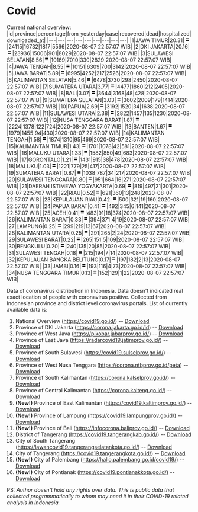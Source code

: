 # Covid
Current national overview:
|id|province|percentage|from_yesterday|case|recovered|dead|hospitalized|downloaded_at|
|---|---|---|---|---|---|---|---|---|
|1|JAWA TIMUR|20.31|![equal](https://github.com/ariefrachmannn/covid/raw/master/img/rsz_equal.png)|24115|16732|1817|5566|2020-08-07 22:57:07 WIB|
|2|DKI JAKARTA|20.16|![equal](https://github.com/ariefrachmannn/covid/raw/master/img/rsz_equal.png)|23936|15006|901|8029|2020-08-07 22:57:07 WIB|
|3|SULAWESI SELATAN|8.56|![equal](https://github.com/ariefrachmannn/covid/raw/master/img/rsz_equal.png)|10169|7010|330|2829|2020-08-07 22:57:07 WIB|
|4|JAWA TENGAH|8.55|![equal](https://github.com/ariefrachmannn/covid/raw/master/img/rsz_equal.png)|10151|6309|700|3142|2020-08-07 22:57:07 WIB|
|5|JAWA BARAT|5.89|![equal](https://github.com/ariefrachmannn/covid/raw/master/img/rsz_equal.png)|6995|4252|217|2526|2020-08-07 22:57:07 WIB|
|6|KALIMANTAN SELATAN|5.46|![equal](https://github.com/ariefrachmannn/covid/raw/master/img/rsz_equal.png)|6478|3730|298|2450|2020-08-07 22:57:07 WIB|
|7|SUMATERA UTARA|3.77|![equal](https://github.com/ariefrachmannn/covid/raw/master/img/rsz_equal.png)|4477|1860|212|2405|2020-08-07 22:57:07 WIB|
|8|BALI|3.07|![equal](https://github.com/ariefrachmannn/covid/raw/master/img/rsz_equal.png)|3644|3168|48|428|2020-08-07 22:57:07 WIB|
|9|SUMATERA SELATAN|3.03|![equal](https://github.com/ariefrachmannn/covid/raw/master/img/rsz_equal.png)|3602|2009|179|1414|2020-08-07 22:57:07 WIB|
|10|PAPUA|2.69|![equal](https://github.com/ariefrachmannn/covid/raw/master/img/rsz_equal.png)|3192|1520|34|1638|2020-08-07 22:57:07 WIB|
|11|SULAWESI UTARA|2.38|![equal](https://github.com/ariefrachmannn/covid/raw/master/img/rsz_equal.png)|2822|1457|135|1230|2020-08-07 22:57:07 WIB|
|12|NUSA TENGGARA BARAT|1.87|![equal](https://github.com/ariefrachmannn/covid/raw/master/img/rsz_equal.png)|2224|1378|122|724|2020-08-07 22:57:07 WIB|
|13|BANTEN|1.67|![equal](https://github.com/ariefrachmannn/covid/raw/master/img/rsz_equal.png)|1979|1455|94|430|2020-08-07 22:57:07 WIB|
|14|KALIMANTAN TENGAH|1.58|![equal](https://github.com/ariefrachmannn/covid/raw/master/img/rsz_equal.png)|1874|1310|95|469|2020-08-07 22:57:07 WIB|
|15|KALIMANTAN TIMUR|1.43|![equal](https://github.com/ariefrachmannn/covid/raw/master/img/rsz_equal.png)|1701|1078|42|581|2020-08-07 22:57:07 WIB|
|16|MALUKU UTARA|1.33|![equal](https://github.com/ariefrachmannn/covid/raw/master/img/rsz_equal.png)|1582|850|49|683|2020-08-07 22:57:07 WIB|
|17|GORONTALO|1.21|![equal](https://github.com/ariefrachmannn/covid/raw/master/img/rsz_equal.png)|1431|915|38|478|2020-08-07 22:57:07 WIB|
|18|MALUKU|1.03|![equal](https://github.com/ariefrachmannn/covid/raw/master/img/rsz_equal.png)|1221|779|25|417|2020-08-07 22:57:07 WIB|
|19|SUMATERA BARAT|0.87|![equal](https://github.com/ariefrachmannn/covid/raw/master/img/rsz_equal.png)|1038|787|34|217|2020-08-07 22:57:07 WIB|
|20|SULAWESI TENGGARA|0.80|![equal](https://github.com/ariefrachmannn/covid/raw/master/img/rsz_equal.png)|951|664|16|271|2020-08-07 22:57:07 WIB|
|21|DAERAH ISTIMEWA YOGYAKARTA|0.69|![equal](https://github.com/ariefrachmannn/covid/raw/master/img/rsz_equal.png)|819|497|21|301|2020-08-07 22:57:07 WIB|
|22|RIAU|0.52|![equal](https://github.com/ariefrachmannn/covid/raw/master/img/rsz_equal.png)|621|360|13|248|2020-08-07 22:57:07 WIB|
|23|KEPULAUAN RIAU|0.42|![equal](https://github.com/ariefrachmannn/covid/raw/master/img/rsz_equal.png)|500|321|19|160|2020-08-07 22:57:07 WIB|
|24|PAPUA BARAT|0.41|![equal](https://github.com/ariefrachmannn/covid/raw/master/img/rsz_equal.png)|492|345|6|141|2020-08-07 22:57:07 WIB|
|25|ACEH|0.41|![equal](https://github.com/ariefrachmannn/covid/raw/master/img/rsz_equal.png)|483|91|18|374|2020-08-07 22:57:07 WIB|
|26|KALIMANTAN BARAT|0.33|![equal](https://github.com/ariefrachmannn/covid/raw/master/img/rsz_equal.png)|394|371|4|19|2020-08-07 22:57:07 WIB|
|27|LAMPUNG|0.25|![equal](https://github.com/ariefrachmannn/covid/raw/master/img/rsz_equal.png)|299|219|13|67|2020-08-07 22:57:07 WIB|
|28|KALIMANTAN UTARA|0.25|![equal](https://github.com/ariefrachmannn/covid/raw/master/img/rsz_equal.png)|291|265|2|24|2020-08-07 22:57:07 WIB|
|29|SULAWESI BARAT|0.22|![equal](https://github.com/ariefrachmannn/covid/raw/master/img/rsz_equal.png)|265|151|5|109|2020-08-07 22:57:07 WIB|
|30|BENGKULU|0.20|![equal](https://github.com/ariefrachmannn/covid/raw/master/img/rsz_equal.png)|240|135|20|85|2020-08-07 22:57:07 WIB|
|31|SULAWESI TENGAH|0.18|![equal](https://github.com/ariefrachmannn/covid/raw/master/img/rsz_equal.png)|215|194|7|14|2020-08-07 22:57:07 WIB|
|32|KEPULAUAN BANGKA BELITUNG|0.17|![equal](https://github.com/ariefrachmannn/covid/raw/master/img/rsz_equal.png)|197|182|2|13|2020-08-07 22:57:07 WIB|
|33|JAMBI|0.16|![equal](https://github.com/ariefrachmannn/covid/raw/master/img/rsz_equal.png)|193|116|4|73|2020-08-07 22:57:07 WIB|
|34|NUSA TENGGARA TIMUR|0.13|![equal](https://github.com/ariefrachmannn/covid/raw/master/img/rsz_equal.png)|152|129|1|22|2020-08-07 22:57:07 WIB|

Data of coronavirus distribution in Indonesia. Data doesn't indicated real exact location of people with coronavirus positive. Collected from Indonesian province and district level coronavirus portals. List of currently available data is:
1. National Overview (https://covid19.go.id/) -- [Download](https://www.dropbox.com/s/66ly270fw4y76fx/covid_nasional.csv?dl=0)
2. Province of DKI Jakarta (https://corona.jakarta.go.id/id) -- [Download](https://riwayat-file-covid-19-dki-jakarta-jakartagis.hub.arcgis.com/)
3. Province of West Java (https://pikobar.jabarprov.go.id/) -- [Download](https://www.dropbox.com/s/alg0zp60fylq6cn/covid_jabar.csv?dl=0)
4. Province of East Java (https://radarcovid19.jatimprov.go.id/) -- [Download](https://www.dropbox.com/sh/e7vtgcnl4ckbvr4/AADo9UMRDZvrhHn66qTHZOvNa?dl=0)
5. Province of South Sulawesi (https://covid19.sulselprov.go.id/) -- [Download](https://www.dropbox.com/s/z5ek23lwcztj7z7/covid_sulsel.csv?dl=0)
6. Province of West Nusa Tenggara (https://corona.ntbprov.go.id/peta) -- [Download](https://www.dropbox.com/s/4p2k93n42xx0c00/covid_ntb.csv?dl=0)
7. Province of South Kalimantan (https://corona.kalselprov.go.id/) -- [Download](https://www.dropbox.com/sh/7aa2kvz8lb04pzz/AADH1Oj5oFMw2mp-D3JStPRsa?dl=0)
8. Province of Central Kalimantan (https://corona.kalteng.go.id/) -- [Download](https://www.dropbox.com/s/9q01v5r3ys2ozk4/covid_kalteng.csv?dl=0)
9. **(New!)** Province of East Kalimantan (https://covid19.kaltimprov.go.id/) -- [Download](https://www.dropbox.com/sh/qhpxj532nm80goa/AAB6ek_fp1__ieTR0TFQpfIga?dl=0)
10. **(New!)** Province of Lampung (https://covid19.lampungprov.go.id/) -- [Download](https://www.dropbox.com/s/ecuew6oa9kzwqwx/covid_lampung.csv?dl=0)
11. **(New!)** Province of Bali (https://infocorona.baliprov.go.id/) -- [Download](https://www.dropbox.com/sh/iceiwun4ufttmiu/AAC7dSRMpfTjPI1Lfzw-LeCUa?dl=0)
12. District of Tangerang (https://covid19.tangerangkab.go.id/) -- [Download](https://www.dropbox.com/sh/yxovyy6sy5bnz4p/AACZzVHinisKmz8oQWyQJ3nua?dl=0)
13. City of South Tangerang (https://lawancovid19.tangerangselatankota.go.id/) -- [Download](https://www.dropbox.com/s/zlvxo4ivswdzmle/covid_tangsel.csv?dl=0)
14. City of Tangerang (https://covid19.tangerangkota.go.id/) -- [Download](https://www.dropbox.com/s/e53224kvdrpjzy0/covid_tangkot.csv?dl=0)
15. **(New!)** City of Palembang (https://hallo.palembang.go.id/covid19/) -- [Download](https://www.dropbox.com/sh/oj17bhwhlpjht9e/AABZEG-OiaSaFvikATDx6coEa?dl=0)
16. **(New!)** City of Pontianak (https://covid19.pontianakkota.go.id/) -- [Download](https://www.dropbox.com/sh/66if3y4ly51j4sh/AADQ-zwLGa7Kz4ZzJgDw2-3na?dl=0)

PS: *Author doesn't hold any rights over data. This is public data that collected programmatically to whom may need it in their COVID-19 related analysis in Indonesia.*
